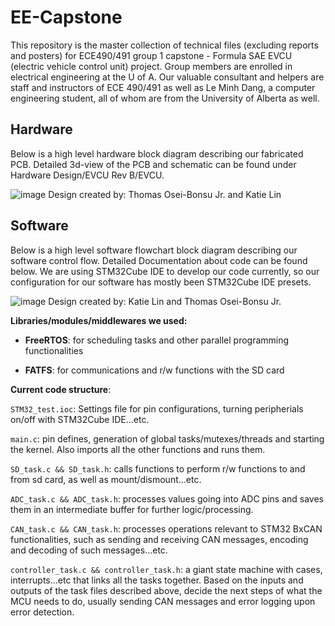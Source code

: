 # EE-Capstone
This repository is the master collection of technical files (excluding reports and posters) for ECE490/491 group 1 capstone - Formula SAE EVCU (electric vehicle control unit) project. Group members are enrolled in electrical engineering at the U of A. Our valuable consultant and helpers are staff and instructors of ECE 490/491 as well as Le Minh Dang, a computer engineering student, all of whom are from the University of Alberta as well. 


## Hardware
Below is a high level hardware block diagram describing our fabricated PCB. Detailed 3d-view of the PCB and schematic can be found under Hardware Design/EVCU Rev B/EVCU. 

![image](https://user-images.githubusercontent.com/47064869/230803179-39cdc258-3503-49b4-8827-90abdd42a2b8.png)
Design created by: Thomas Osei-Bonsu Jr. and Katie Lin

## Software
Below is a high level software flowchart block diagram describing our software control flow. Detailed Documentation about code can be found below. We are using STM32Cube IDE to develop our code currently, so our configuration for our software has mostly been STM32Cube IDE presets.

![image](https://user-images.githubusercontent.com/47064869/230803031-e13324f6-1f2f-4af6-9df3-3e316a8646e2.png)
Design created by: Katie Lin and Thomas Osei-Bonsu Jr.

**Libraries/modules/middlewares we used:** 

+ **FreeRTOS**: for scheduling tasks and other parallel programming functionalities

+ **FATFS**: for communications and r/w functions with the SD card


**Current code structure**:

```STM32_test.ioc```: Settings file for pin configurations, turning peripherials on/off with STM32Cube IDE...etc.

```main.c```: pin defines, generation of global tasks/mutexes/threads and starting the kernel. Also imports all the other functions and runs them. 

```SD_task.c && SD_task.h```: calls functions to perform r/w functions to and from sd card, as well as mount/dismount...etc. 

```ADC_task.c && ADC_task.h```: processes values going into ADC pins and saves them in an intermediate buffer for further logic/processing. 

```CAN_task.c && CAN_task.h```: processes operations relevant to STM32 BxCAN functionalities, such as sending and receiving CAN messages, encoding and decoding of such messages...etc. 


```controller_task.c && controller_task.h```: a giant state machine with cases, interrupts...etc that links all the tasks together. Based on the inputs and outputs of the task files described above, decide the next steps of what the MCU needs to do, usually sending CAN messages and error logging upon error detection. 
